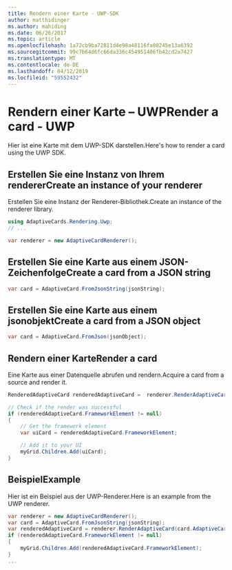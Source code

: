 ```yaml
---
title: Rendern einer Karte - UWP-SDK
author: matthidinger
ms.author: mahiding
ms.date: 06/26/2017
ms.topic: article
ms.openlocfilehash: 1a72cb9ba72811d4e98a48116fa08245e13a6392
ms.sourcegitcommit: 99c7b64d6fc66da336c454951406fb42cd2a7427
ms.translationtype: MT
ms.contentlocale: de-DE
ms.lasthandoff: 04/12/2019
ms.locfileid: "59552432"
---
```

# <a name="render-a-card---uwp"></a><span data-ttu-id="8b34a-102">Rendern einer Karte – UWP</span><span class="sxs-lookup"><span data-stu-id="8b34a-102">Render a card - UWP</span></span>

<span data-ttu-id="8b34a-103">Hier ist eine Karte mit dem UWP-SDK darstellen.</span><span class="sxs-lookup"><span data-stu-id="8b34a-103">Here's how to render a card using the UWP SDK.</span></span>

## <a name="create-an-instance-of-your-renderer"></a><span data-ttu-id="8b34a-104">Erstellen Sie eine Instanz von Ihrem renderer</span><span class="sxs-lookup"><span data-stu-id="8b34a-104">Create an instance of your renderer</span></span>

<span data-ttu-id="8b34a-105">Erstellen Sie eine Instanz der Renderer-Bibliothek.</span><span class="sxs-lookup"><span data-stu-id="8b34a-105">Create an instance of the renderer library.</span></span> 

```csharp
using AdaptiveCards.Rendering.Uwp;
// ...

var renderer = new AdaptiveCardRenderer();
```

## <a name="create-a-card-from-a-json-string"></a><span data-ttu-id="8b34a-106">Erstellen Sie eine Karte aus einem JSON-Zeichenfolge</span><span class="sxs-lookup"><span data-stu-id="8b34a-106">Create a card from a JSON string</span></span>

```csharp
var card = AdaptiveCard.FromJsonString(jsonString);
```

## <a name="create-a-card-from-a-json-object"></a><span data-ttu-id="8b34a-107">Erstellen Sie eine Karte aus einem jsonobjekt</span><span class="sxs-lookup"><span data-stu-id="8b34a-107">Create a card from a JSON object</span></span>

```csharp
var card = AdaptiveCard.FromJson(jsonObject);
```

## <a name="render-a-card"></a><span data-ttu-id="8b34a-108">Rendern einer Karte</span><span class="sxs-lookup"><span data-stu-id="8b34a-108">Render a card</span></span>

<span data-ttu-id="8b34a-109">Eine Karte aus einer Datenquelle abrufen und rendern.</span><span class="sxs-lookup"><span data-stu-id="8b34a-109">Acquire a card from a source and render it.</span></span>

```csharp
RenderedAdaptiveCard renderedAdaptiveCard =  renderer.RenderAdaptiveCard(card);

// Check if the render was successful
if (renderedAdaptiveCard.FrameworkElement != null)
{
    // Get the framework element
    var uiCard = renderedAdaptiveCard.FrameworkElement;

    // Add it to your UI
    myGrid.Children.Add(uiCard);
}
```

## <a name="example"></a><span data-ttu-id="8b34a-110">Beispiel</span><span class="sxs-lookup"><span data-stu-id="8b34a-110">Example</span></span>

<span data-ttu-id="8b34a-111">Hier ist ein Beispiel aus der UWP-Renderer.</span><span class="sxs-lookup"><span data-stu-id="8b34a-111">Here is an example from the UWP renderer.</span></span>

```csharp
var renderer = new AdaptiveCardRenderer();
var card = AdaptiveCard.FromJsonString(jsonString);
var renderedAdaptiveCard = renderer.RenderAdaptiveCard(card.AdaptiveCard);
if (renderedAdaptiveCard.FrameworkElement != null)
{
    myGrid.Children.Add(renderedAdaptiveCard.FrameworkElement);
}
...
```